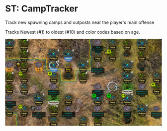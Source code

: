 # ST: CampTracker

Track new spawning camps and outposts near the player's main offense

Tracks Newest (#1) to oldest (#10) and color codes based on age.

![CampTracker](./st-camp-tracker.jpeg)
